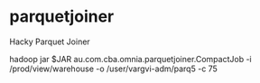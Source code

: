 parquetjoiner
=============

Hacky Parquet Joiner



hadoop jar $JAR au.com.cba.omnia.parquetjoiner.CompactJob -i /prod/view/warehouse -o /user/vargvi-adm/parq5 -c 75
